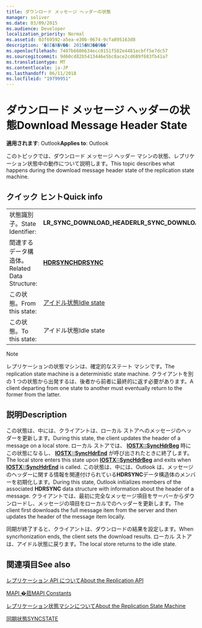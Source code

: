 ```yaml
---
title: ダウンロード メッセージ ヘッダーの状態
manager: soliver
ms.date: 03/09/2015
ms.audience: Developer
localization_priority: Normal
ms.assetid: 03f69592-a5ea-e30b-9674-9cfa895163d8
description: '�ŏI�X�V��: 2015�N3��9��'
ms.openlocfilehash: 7407b6606634ecc0151f582e4481ecbff5e7dc57
ms.sourcegitcommit: 9d60cd82b5413446e5bc8ace2cd689f683fb41a7
ms.translationtype: MT
ms.contentlocale: ja-JP
ms.lasthandoff: 06/11/2018
ms.locfileid: "19799951"
---
```

# <a name="download-message-header-state"></a><span data-ttu-id="070e2-103">ダウンロード メッセージ ヘッダーの状態</span><span class="sxs-lookup"><span data-stu-id="070e2-103">Download Message Header State</span></span>

  
  
<span data-ttu-id="070e2-104">**適用されます**: Outlook</span><span class="sxs-lookup"><span data-stu-id="070e2-104">**Applies to**: Outlook</span></span> 
  
 <span data-ttu-id="070e2-105">このトピックでは、ダウンロード メッセージ ヘッダー マシンの状態、レプリケーション状態中の動作について説明します。</span><span class="sxs-lookup"><span data-stu-id="070e2-105">This topic describes what happens during the download message header state of the replication state machine.</span></span> 
  
## <a name="quick-info"></a><span data-ttu-id="070e2-106">クイック ヒント</span><span class="sxs-lookup"><span data-stu-id="070e2-106">Quick info</span></span>

|||
|:-----|:-----|
|<span data-ttu-id="070e2-107">状態識別子。</span><span class="sxs-lookup"><span data-stu-id="070e2-107">State Identifier:</span></span>  <br/> |<span data-ttu-id="070e2-108">**LR_SYNC_DOWNLOAD_HEADER**</span><span class="sxs-lookup"><span data-stu-id="070e2-108">**LR_SYNC_DOWNLOAD_HEADER**</span></span> <br/> |
|<span data-ttu-id="070e2-109">関連するデータ構造体。</span><span class="sxs-lookup"><span data-stu-id="070e2-109">Related Data Structure:</span></span>  <br/> |<span data-ttu-id="070e2-110">**[HDRSYNC](hdrsync.md)**</span><span class="sxs-lookup"><span data-stu-id="070e2-110">**[HDRSYNC](hdrsync.md)**</span></span> <br/> |
|<span data-ttu-id="070e2-111">この状態。</span><span class="sxs-lookup"><span data-stu-id="070e2-111">From this state:</span></span>  <br/> |[<span data-ttu-id="070e2-112">アイドル状態</span><span class="sxs-lookup"><span data-stu-id="070e2-112">Idle state</span></span>](idle-state.md) <br/> |
|<span data-ttu-id="070e2-113">この状態。</span><span class="sxs-lookup"><span data-stu-id="070e2-113">To this state:</span></span>  <br/> |<span data-ttu-id="070e2-114">アイドル状態</span><span class="sxs-lookup"><span data-stu-id="070e2-114">Idle state</span></span>  <br/> |
   
> [!NOTE]
> <span data-ttu-id="070e2-115">レプリケーションの状態マシンは、確定的なステート マシンです。</span><span class="sxs-lookup"><span data-stu-id="070e2-115">The replication state machine is a deterministic state machine.</span></span> <span data-ttu-id="070e2-116">クライアントを別の 1 つの状態から出発するは、後者から前者に最終的に返す必要があります。</span><span class="sxs-lookup"><span data-stu-id="070e2-116">A client departing from one state to another must eventually return to the former from the latter.</span></span> 
  
## <a name="description"></a><span data-ttu-id="070e2-117">説明</span><span class="sxs-lookup"><span data-stu-id="070e2-117">Description</span></span>

<span data-ttu-id="070e2-118">この状態は、中には、クライアントは、ローカル ストアへのメッセージのヘッダーを更新します。</span><span class="sxs-lookup"><span data-stu-id="070e2-118">During this state, the client updates the header of a message on a local store.</span></span> <span data-ttu-id="070e2-119">ローカル ストアでは、 **[IOSTX::SyncHdrBeg](iostx-synchdrbeg.md)** 時にこの状態になるし、 **[IOSTX::SyncHdrEnd](iostx-synchdrend.md)** が呼び出されたときに終了します。</span><span class="sxs-lookup"><span data-stu-id="070e2-119">The local store enters this state upon **[IOSTX::SyncHdrBeg](iostx-synchdrbeg.md)** and exits when **[IOSTX::SyncHdrEnd](iostx-synchdrend.md)** is called.</span></span> <span data-ttu-id="070e2-120">この状態は、中には、Outlook は、メッセージのヘッダーに関する情報を関連付けられている**HDRSYNC**データ構造体のメンバーを初期化します。</span><span class="sxs-lookup"><span data-stu-id="070e2-120">During this state, Outlook initializes members of the associated **HDRSYNC** data structure with information about the header of a message.</span></span> <span data-ttu-id="070e2-121">クライアントでは、最初に完全なメッセージ項目をサーバーからダウンロードし、メッセージの項目をローカルでのヘッダーを更新します。</span><span class="sxs-lookup"><span data-stu-id="070e2-121">The client first downloads the full message item from the server and then updates the header of the message item locally.</span></span> 
  
<span data-ttu-id="070e2-122">同期が終了すると、クライアントは、ダウンロードの結果を設定します。</span><span class="sxs-lookup"><span data-stu-id="070e2-122">When syncrhonization ends, the client sets the download results.</span></span> <span data-ttu-id="070e2-123">ローカル ストアは、アイドル状態に戻ります。</span><span class="sxs-lookup"><span data-stu-id="070e2-123">The local store returns to the idle state.</span></span>
  
## <a name="see-also"></a><span data-ttu-id="070e2-124">関連項目</span><span class="sxs-lookup"><span data-stu-id="070e2-124">See also</span></span>



[<span data-ttu-id="070e2-125">レプリケーション API について</span><span class="sxs-lookup"><span data-stu-id="070e2-125">About the Replication API</span></span>](about-the-replication-api.md)
  
[<span data-ttu-id="070e2-126">MAPI �萔</span><span class="sxs-lookup"><span data-stu-id="070e2-126">MAPI Constants</span></span>](mapi-constants.md)
  
[<span data-ttu-id="070e2-127">レプリケーション状態マシンについて</span><span class="sxs-lookup"><span data-stu-id="070e2-127">About the Replication State Machine</span></span>](about-the-replication-state-machine.md)
  
[<span data-ttu-id="070e2-128">同期状態</span><span class="sxs-lookup"><span data-stu-id="070e2-128">SYNCSTATE</span></span>](syncstate.md)

